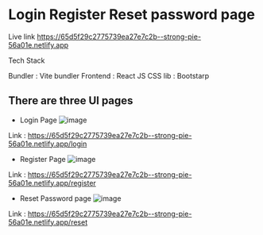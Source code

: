# Login Register Reset password page 

Live link https://65d5f29c2775739ea27e7c2b--strong-pie-56a01e.netlify.app

Tech Stack

Bundler : Vite bundler 
Frontend :  React JS
CSS lib  : Bootstarp

## There are three UI pages 

- Login Page 
![image](https://github.com/ojjasvi-jain/React-Login-register-Page/assets/85935892/3495503f-ab2d-4a78-8833-85689e632615)

Link : https://65d5f29c2775739ea27e7c2b--strong-pie-56a01e.netlify.app/login

- Register Page 
![image](https://github.com/ojjasvi-jain/React-Login-register-Page/assets/85935892/3246ebb1-57f3-4628-b341-742768194223)

Link : https://65d5f29c2775739ea27e7c2b--strong-pie-56a01e.netlify.app/register

- Reset Password page 
![image](https://github.com/ojjasvi-jain/React-Login-register-Page/assets/85935892/e7d153fd-419b-4c59-8fdc-5edd70e689dc)

Link : https://65d5f29c2775739ea27e7c2b--strong-pie-56a01e.netlify.app/reset






